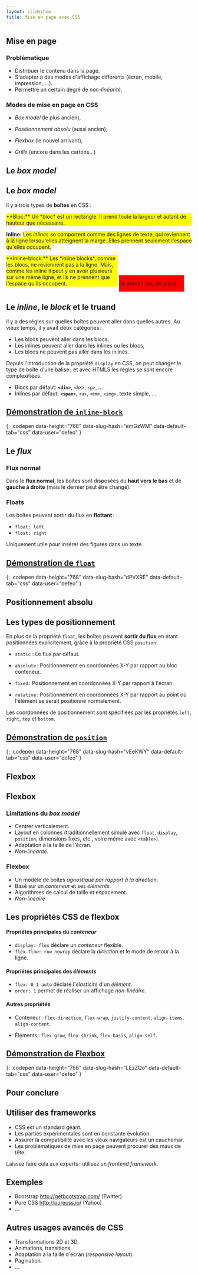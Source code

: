 ```yaml
---
layout: slideshow
title: Mise en page avec CSS
---
```


<section>

## Mise en page

### Problématique

- Distribuer le contenu dans la page.
- S'adapter à des modes d'affichage différents (écran, mobile,
  impression, ...).
- Permettre un certain degré de *non-linéarité*.

### Modes de mise en page en CSS

- *Box model* (le plus ancien),

- *Positionnement absolu* (aussi ancien),

- *Flexbox* (le nouvel arrivant),

- *Grille* (encore dans les cartons...)

</section>
<section>

# Le *box model*

</section>
<section>

## Le *box model*

Il y a trois types de **boîtes** en CSS :

<div style="background-color: yellow">
**Bloc:** Un *bloc* est un rectangle. Il prend toute la largeur et
autant de hauteur que nécessaire.
</div>

**Inline:** <span style="background-color:yellow"> Les *inlines* se
comportent comme des lignes de texte, qui reviennent à la ligne
lorsqu'elles atteignent la marge. Elles prennent seulement l'espace
qu'elles occupent.</span>

<div style="display:inline-block;width:60%;background-color:yellow">
**Inline-block:** Les *inline blocks*, comme les blocs, ne reviennent
pas à la ligne.  Mais, comme les inline il peut y en avoir plusieurs
sur une même ligne, et ils ne prennent que l'espace qu'ils occupent.
</div>

<div style="display:inline-block;background-color:red;width:35%">

Je prends peu de place

</div>

</section>
<section>

## Le *inline*, le *block* et le truand

Il y a des règles sur quelles boîtes peuvent aller dans quelles
autres. Au vieux temps, il y avait deux catégories :

- Les blocs peuvent aller dans les blocs,
- Les inlines peuvent aller dans les inlines ou les blocs,
- Les blocs ne peuvent pas aller dans les inlines.

Depuis l'introduction de la propriété `display` en CSS, on peut
changer le type de boîte d'une balise ; et avec HTML5 les règles se
sont encore complexifiées.

- Blocs par défaut: **`<div>`**, `<hX>`, `<p>`, ...
- Inlines par défaut: **`<span>`**, `<a>`, `<em>`, `<img>`, texte simple, ...


</section>
<section>

## [Démonstration de `inline-block`](http://codepen.io/defeo/pen/emGzWM)
{: .codepen data-height="768" data-slug-hash="emGzWM"
   data-default-tab="css" data-user="defeo" }

</section>
<section>

## Le *flux*

### Flux normal

Dans le **flux normal**, les boîtes sont disposées du **haut vers le
bas** et de **gauche à droite** (mais le dernier peut être changé).

### Floats

Les boîtes peuvent sortir du flux en **flottant** :

- `float: left`
- `float: right`

Uniquement utile pour insérer des figures dans un texte.

</section>
<section>

## [Démonstration de `float`](http://codepen.io/defeo/pen/dPVXRE)
{: .codepen data-height="768" data-slug-hash="dPVXRE"
   data-default-tab="css" data-user="defeo" }

</section>
<section>

# Positionnement absolu

</section>
<section>

## Les types de positionnement

En plus de la propriété `float`, les boîtes peuvent **sortir du flux**
en étant positionnées explicitement, grâce à la propriété CSS
`position`:

- `static` : Le flux par défaut.

- `absolute` : Positionnement en coordonnées X-Y par rapport au bloc
  conteneur.

- `fixed` :  Positionnement en coordonnées X-Y par rapport à l'écran.

- `relative` : Positionnement en coordonnées X-Y par rapport au point
  où l'élément se serait positionné normalement.

Les coordonnées de positionnement sont spécifiées par les propriétés
`left`, `right`, `top` et `bottom`.

</section>
<section>

## [Démonstration de `position`](http://codepen.io/defeo/pen/vEeKWY)
{: .codepen data-height="768" data-slug-hash="vEeKWY"
   data-default-tab="css" data-user="defeo" }

</section>
<section>

# Flexbox

</section>
<section>

## Flexbox

### Limitations du *box model*

- Centrer verticalement.
- Layout en colonnes (traditionnellement simulé avec `float`,
  `display`, `position`, dimensions fixes, etc., voire même avec
  `<table>`).
- Adaptation à la taille de l'écran.
- *Non-linéarité*.

### Flexbox

- Un modèle de boîtes *agnostique par rapport à la direction*.
- Basé sur un *conteneur* et ses *éléments*.
- Algorithmes de calcul de taille et espacement.
- *Non-linéaire*

</section>
<section>

## Les propriétés CSS de flexbox

#### Propriétés principales du *conteneur*

- `display: flex` déclare un *conteneur* flexible.
- `flex-flow: row nowrap` déclare la *direction* et le mode de retour
  à la ligne.

#### Propriétés principales des *éléments*

- `flex: 0 1 auto` déclare l'*élasticité* d'un *élément*.
- `order: 1` permet de réaliser un affichage *non-linéaire*.

#### Autres propriétés

- Conteneur : `flex-direction`, `flex-wrap`, `justify-content`,
  `align-items`, `align-content`.

- Éléments : `flex-grow`, `flex-shrink`, `flex-basis`, `align-self`.

</section>
<section>

## [Démonstration de Flexbox](http://codepen.io/defeo/pen/LEzZQo/)
{: .codepen data-height="768" data-slug-hash="LEzZQo"
   data-default-tab="css" data-user="defeo" }

</section>
<section>

# Pour conclure

</section>
<section>

## Utiliser des frameworks

- CSS est un standard géant.
- Les parties expérimentales sont en constante évolution.
- Assurer la compatibilité avec les vieux navigateurs est un
  cauchemar.
- Les problématiques de mise en page peuvent procurer des maux de
  tête.

Laissez faire cela aux experts : utilisez un *frontend framework*.

## Exemples

- Bootstrap <http://getbootstrap.com/> (Twitter)
- Pure CSS <http://purecss.io/> (Yahoo)
- ...

</section>
<section>

## Autres usages avancés de CSS

- Transformations 2D et 3D.
- Animations, transitions.
- Adaptation à la taille d'écran (*responsive layout*).
- Pagination.
- ...

</section>

<script async src="//assets.codepen.io/assets/embed/ei.js"></script>
